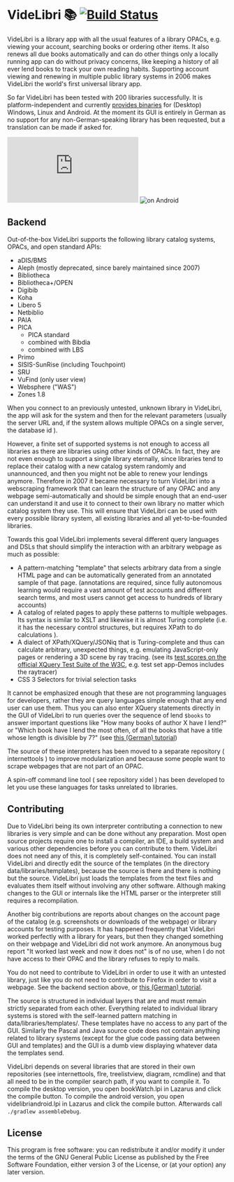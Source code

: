 VideLibri :books: [![Build Status](https://travis-ci.org/benibela/videlibri.svg?branch=master)](https://travis-ci.org/benibela/videlibri)
=============
VideLibri is a library app with all the usual features of a library OPACs, e.g. viewing your account, searching books or ordering other items. It also renews all due books automatically and can do other things only a locally running app can do without privacy concerns, like keeping a history of all ever lend books to track your own reading habits.  Supporting account viewing and renewing in multiple public library systems in 2006 makes VideLibri the world's first universal library app.

So far VideLibri has been tested with 200 libraries successfully.
It is platform-independent and currently [provides binaries](http://www.videlibri.de) for (Desktop) Windows, Linux and Android. At the moment its GUI is entirely in German as no support for any non-German-speaking library has been requested, but a translation can be made if asked for.

![on Windows](http://sourceforge.net/dbimage.php?id=280463) ![on Android](https://a.fsdn.com/con/app/proj/videlibri/screenshots/s1.png)

Backend
-------------

Out-of-the-box VideLibri supports the following library catalog systems, OPACs, and open standard APIs:

* aDIS/BMS
* Aleph  (mostly deprecated, since barely maintained since 2007)
* Bibliotheca 
* Bibliotheca+/OPEN 
* Digibib 
* Koha
* Libero 5 
* Netbiblio 
* PAIA 
* PICA 
    * PICA standard 
    * combined with Bibdia 
    * combined with LBS     
* Primo 
* SISIS-SunRise (including Touchpoint)
* SRU 
* VuFind (only user view)
* Websphere ("WAS") 
* Zones 1.8

When you connect to an previously untested, unknown library in VideLibri, the app will ask for the system and then for the relevant parameters (usually the server URL and, if the system allows multiple OPACs on a single server, the database id ).

However, a finite set of supported systems is not enough to access all libraries as there are libraries using other kinds of OPACs. In fact, they are not even enough to support a single library eternally, since libraries tend to replace their catalog with a new catalog system randomly and unannounced, and then you might not be able to renew your lendings anymore. Therefore in 2007 it became necessary to turn VideLibri into a webscraping framework that can learn the structure of any OPAC and any webpage semi-automatically and should be simple enough that an end-user can understand it and use it to connect to their own library no matter which catalog system they use. This will ensure that VideLibri can be used with every possible library system, all existing libraries and all yet-to-be-founded libraries.

Towards this goal VideLibri implements several different query languages and DSLs that should simplify the interaction with an arbitrary webpage as much as possible:

- A pattern-matching "template" that selects arbitrary data from a single HTML page and can be automatically generated from an annotated sample of that page. (annotations are required, since fully autonomous learning would require a vast amount of test accounts and different search terms, and most users cannot get access to hundreds of library accounts)
- A catalog of related pages to apply these patterns to multiple webpages. Its syntax is similar to XSLT and likewise it is almost Turing complete (i.e. it has the necessary control structures, but requires XPath to do calculations ). 
- A dialect of XPath/XQuery/JSONiq that is Turing-complete and thus can calculate arbitrary, unexpected things, e.g. emulating JavaScript-only pages or rendering a 3D scene by ray tracing. (see its [test scores on the official XQuery Test Suite of the W3C](http://www.benibela.de/documentation/internettools/xqts.html), e.g. test set app-Demos includes the raytracer)
- CSS 3 Selectors for trivial selection tasks

It cannot be emphasized enough that these are not programming languages for developers, rather they are query languages simple enough that any end user can use them. Thus you can also enter XQuery statements directly in the GUI of VideLibri to run queries over the sequence of lend `$books` to answer important questions like "How many books of author X have I lend?" or "Which book have I lend the most often, of all the books that have a title whose length is divisible by 7?" (see [this (German) tutorial](http://www.videlibri.de/help/xquerysearch.html))

The source of these interpreters has been moved to a separate repository ( internettools ) to improve modularization and because some people want to scrape webpages that are not part of an OPAC.

A spin-off command line tool ( see repository xidel ) has been developed to let you use these languages for tasks unrelated to libraries.  

Contributing
-------------

Due to VideLibri being its own interpreter contributing a connection to new libraries is very simple and can be done without any preparation. Most open source projects require one to install a compiler, an IDE, a build system and various other dependencies before you can contribute to them. VideLibri does not need any of this, it is completely self-contained. You can install VideLibri and directly edit the source of the templates (in the directory data/libraries/templates), because the source is there and there is nothing but the source. VideLibri just loads the templates from the text files and evaluates them itself without involving any other software. Although making changes to the GUI or internals like the HTML parser or the interpreter still requires a recompilation.

Another big contributions are reports about changes on the account page of the catalog (e.g. screenshots or downloads of the webpage) or library accounts for testing purposes. It has happened frequently that VideLibri worked perfectly with a library for years, but then they changed something on their webpage and VideLibri did not work anymore. An anonymous bug report "It worked last week and now it does not" is of no use, when I do not have access to their OPAC and the library refuses to reply to mails. 

You do not need to contribute to VideLibri in order to use it with an untested library, just like you do not need to contribute to Firefox in order to visit a webpage. See the backend section above, or [this (German) tutorial](http://www.videlibri.de/help/neuebibliothek.html). 

The source is structured in individual layers that are and must remain strictly separated from each other. Everything related to individual library systems is stored with the self-learned pattern matching in  data/libraries/templates/. These templates have no access to any part of the GUI. Similarly the Pascal and Java source code does not contain anything related to library systems (except for the glue code passing data between GUI and templates) and the GUI is a dumb view displaying whatever data the templates send. 


VideLibri depends on several libraries that are stored in their own repositories  (see internettools, flre, treelistview, diagram, rcmdline) and that all need to be in the compiler search path, if you want to compile it. To compile the desktop version, you open bookWatch.lpi in Lazarus and click the compile button. To compile the android version, you open videlibriandroid.lpi in Lazarus and click the compile button. Afterwards call `./gradlew assembleDebug`. 

License
-------------

This program is free software: you can redistribute it and/or modify
it under the terms of the GNU General Public License as published by
the Free Software Foundation, either version 3 of the License, or
(at your option) any later version.